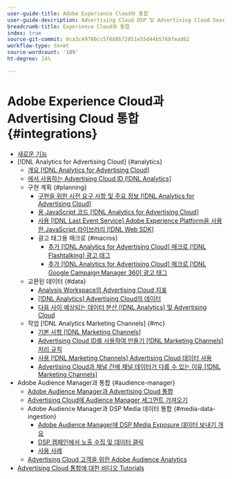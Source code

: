 ```yaml
---
user-guide-title: Adobe Experience Cloud와 통합
user-guide-description: Advertising Cloud DSP 및 Advertising Cloud Search와 다른 Adobe Experience Cloud 제품 및 서비스와의 통합에 대해 알아봅니다.
breadcrumb-title: Experience Cloud와 통합
index: true
source-git-commit: 0ca3c49788cc5f688b72051e55d44b5768fead62
workflow-type: tm+mt
source-wordcount: '189'
ht-degree: 14%

---
```



# Adobe Experience Cloud과 Advertising Cloud 통합 {#integrations}

<!--  ADD LATER: and Adobe Experience Platform -->

+ [새로운 기능](/help/integrations/home.md)
+ [!DNL Analytics for Advertising Cloud] {#analytics}
   + [개요 [!DNL Analytics for Advertising Cloud]](/help/integrations/analytics/overview.md)
   + [에서 사용하는 Advertising Cloud ID [!DNL Analytics]](/help/integrations/analytics/ids.md)
   + 구현 계획 {#planning}
      + [구현을 위한 사전 요구 사항 및 주요 정보 [!DNL Analytics for Advertising Cloud]](/help/integrations/analytics/prerequisites.md)
      + [용 JavaScript 코드 [!DNL Analytics for Advertising Cloud]](/help/integrations/analytics/javascript.md)
      + [사용 [!DNL Last Event Service] Adobe Experience Platform을 사용한 JavaScript 라이브러리 [!DNL Web SDK]](/help/integrations/analytics/web-sdk.md)
      + 광고 태그용 매크로 {#macros}
         + [추가 [!DNL Analytics for Advertising Cloud] 매크로 [!DNL Flashtalking] 광고 태그](/help/integrations/analytics/macros-flashtalking.md)
         + [추가 [!DNL Analytics for Advertising Cloud] 매크로 [!DNL Google Campaign Manager 360] 광고 태그](/help/integrations/analytics/macros-google-campaign-manager.md)
   + 교환된 데이터 {#data}
      + [Analysis Workspace의 Advertising Cloud 지표](/help/integrations/analytics/advertising-cloud-metrics-in-analytics.md)
      + [[!DNL Analytics] Advertising Cloud의 데이터](/help/integrations/analytics/analytics-data-in-advertising-cloud.md)
      + [다음 사이 예상되는 데이터 분산 [!DNL Analytics] 및 Advertising Cloud](/help/integrations/analytics/data-variances.md)
   + 작업 [!DNL Analytics Marketing Channels] {#mc}
      + [기본 사항 [!DNL Marketing Channels]](/help/integrations/analytics/marketing-channels/mc-overview.md)
      + [Advertising Cloud ID를 사용하여 만들기 [!DNL Marketing Channels] 처리 규칙](/help/integrations/analytics/marketing-channels/mc-ids.md)
      + [사용 [!DNL Marketing Channels] Advertising Cloud 데이터 사용](/help/integrations/analytics/marketing-channels/mc-ac-data.md)
      + [Advertising Cloud과 채널 간에 채널 데이터가 다를 수 있는 이유 [!DNL Marketing Channels]](/help/integrations/analytics/marketing-channels/mc-data-variances.md)
+ Adobe Audience Manager과 통합 {#audience-manager}
   + [Adobe Audience Manager과 Advertising Cloud 통합](/help/integrations/audience-manager/overview.md)
   + [Advertising Cloud에 Audience Manager 세그먼트 가져오기](/help/integrations/audience-manager/import-audiences.md)
   + Adobe Audience Manager과 DSP Media 데이터 통합 {#media-data-ingestion}
      + [Adobe Audience Manager에 DSP Media Exposure 데이터 보내기 개요](/help/integrations/audience-manager/media-data-integration/overview.md)
      + [DSP 캠페인에서 노출 수집 및 데이터 클릭](/help/integrations/audience-manager/media-data-integration/collect.md)
      + [사용 사례](/help/integrations/audience-manager/media-data-integration/use-cases.md)
   + [Advertising Cloud 고객을 위한 Adobe Audience Analytics](/help/integrations/audience-manager/audience-analytics.md)
+ [Advertising Cloud 통합에 대한 비디오 Tutorials](https://experienceleague.adobe.com/docs/advertising-cloud-learn/tutorials/overview.html)<!-- rename if the tutorials TOC structure changes -->

